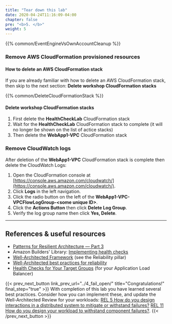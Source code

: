 ```yaml
---
title: "Tear down this lab"
date: 2020-04-24T11:16:09-04:00
chapter: false
pre: "<b>5. </b>"
weight: 5
---
```


{{% common/EventEngineVsOwnAccountCleanup %}}

### Remove AWS CloudFormation provisioned resources

#### How to delete an AWS CloudFormation stack

If you are already familiar with how to delete an AWS CloudFormation stack, then skip to the next section: **Delete workshop CloudFormation stacks**

{{% common/DeleteCloudFormationStack %}}

#### Delete workshop CloudFormation stacks

1. First delete the **HealthCheckLab** CloudFormation stack
1. Wait for the **HealthCheckLab** CloudFormation stack to complete (it will no longer be shown on the list of actice stacks)
1. Then delete the **WebApp1-VPC** CloudFormation stack

### Remove CloudWatch logs

After deletion of the **WebApp1-VPC** CloudFormation stack is complete then delete the CloudWatch Logs:

1. Open the CloudFormation console at [https://console.aws.amazon.com/cloudwatch/](https://console.aws.amazon.com/cloudwatch/).
1. Click **Logs** in the left navigation.
1. Click the radio button on the left of the **WebApp1-VPC-VPCFlowLogGroup-\<some unique ID\>**.
1. Click the **Actions Button** then click **Delete Log Group**.
1. Verify the log group name then click **Yes, Delete**.

---

## References & useful resources

* [Patterns for Resilient Architecture — Part 3](https://medium.com/@adhorn/patterns-for-resilient-architecture-part-3-16e8601c488e)
* Amazon Builders' Library: [Implementing health checks](https://aws.amazon.com/builders-library/implementing-health-checks/)
* [Well-Architected Framework](https://aws.amazon.com/architecture/well-architected/) (see the Reliability pillar)
* [Well-Architected best practices for reliability](https://wa.aws.amazon.com/wat.pillar.reliability.en.html)
* [Health Checks for Your Target Groups](https://docs.aws.amazon.com/elasticloadbalancing/latest/application/target-group-health-checks.html) (for your Application Load Balancer)

{{< prev_next_button link_prev_url="../4_fail_open/" title="Congratulations!" final_step="true" >}}
With completion of this lab you have learned several best practices. Consider how you can implement these, and update the Well-Architected Review for your workloads: [REL 5  How do you design interactions in a distributed system to mitigate or withstand failures?](https://docs.aws.amazon.com/wellarchitected/latest/framework/a-workload-architecture.html) [REL 11  How do you design your workload to withstand component failures?](https://docs.aws.amazon.com/wellarchitected/latest/framework/a-failure-management.html).
{{< /prev_next_button >}}
